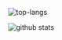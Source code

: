 ![top-langs](https://github-readme-stats.vercel.app/api/top-langs?username=nikolov9996&show_icons=true&theme=dark)

![github stats]([https://github-readme-stats.vercel.app/api?username=nikolov9996&show_icons=true&theme=dark&hide=contribs](https://github-readme-stats.vercel.app/api?username=nikolov9996&show=reviews,discussions_started,discussions_answered,prs_merged,prs_merged_percentage&hide=stars))

